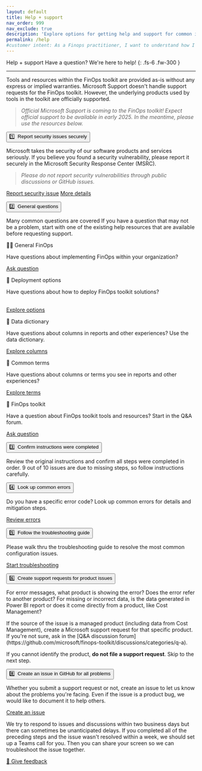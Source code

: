 ```yaml
---
layout: default
title: Help + support
nav_order: 999
nav_exclude: true
description: 'Explore options for getting help and support for common issues you might experience in the FinOps toolkit.'
permalink: /help
#customer intent: As a Finops practitioner, I want to understand how I can get help and support for the FinOps toolkit.
---
```


<span class="fs-9 d-block mb-4">Help + support</span>
Have a question? We're here to help!
{: .fs-6 .fw-300 }

---

Tools and resources within the FinOps toolkit are provided as-is without any express or implied warranties. Microsoft Support doesn't handle support requests for the FinOps toolkit. However, the underlying products used by tools in the toolkit are officially supported.

<blockquote class="important">
    <em>
        Official Microsoft Support is coming to the FinOps toolkit! Expect official support to be available in early 2025. In the meantime, please use the resources below.
    </em>
</blockquote>

<a name="help"></a>
<div class="ftk-instructions">
    <div class="ftk-step">
        <button class="ftk-accordion">1️⃣&nbsp; Report security issues securely</button>
        <div>
            <p>
                <!-- cSpell:ignore MSRC -->
                Microsoft takes the security of our software products and services seriously. If you believe you found a security vulnerability, please report it securely in the Microsoft Security Response Center (MSRC).
            </p>
            <blockquote class="warning">
                <em>
                    Please do not report security vulnerabilities through public discussions or GitHub issues.
                </em>
            </blockquote>
            <p>
                <a class="btn mb-4 mb-md-0 mr-4" target="_blank" href="https://aka.ms/opensource/security/create-report">Report security issue</a>
                <a class="btn mb-4 mb-md-0 mr-4 ftk-btnlink" target="_blank" href="https://github.com/microsoft/finops-toolkit/blob/dev/SECURITY.md">More details</a>
            </p>
        </div>
    </div>
    <div class="ftk-step">
        <button class="ftk-accordion">2️⃣&nbsp; General questions</button>
        <div>
            <p>
               Many common questions are covered If you have a question that may not be a problem, start with one of the existing help resources that are available before requesting support.
            </p>
            <div class="ftk-gallery">
                <div class="ftk-tile">
                    <div>🙋‍♀️ General FinOps</div>
                    <div>
                        <p>
                            Have questions about implementing FinOps within your organization?
                        </p>
                        <p>
                            <a class="btn mb-4 mb-md-0 mr-4" target="_blank" href="https://techcommunity.microsoft.com/category/azure/discussions/finops">Ask question</a>
                        </p>
                    </div>
                </div>
                <div class="ftk-tile">
                    <div>🚀 Deployment options</div>
                    <div>
                        <p>
                            Have questions about how to deploy FinOps toolkit solutions?<br>&nbsp;
                        </p>
                        <p>
                            <a class="btn mb-4 mb-md-0 mr-4" target="_blank" href="https://learn.microsoft.com/cloud-computing/finops/toolkit/help/deploy">Explore options</a>
                        </p>
                    </div>
                </div>
                <div class="ftk-tile">
                    <div>📖 Data dictionary</div>
                    <div>
                        <p>
                            Have questions about columns in reports and other experiences? Use the data dictionary.
                        </p>
                        <p>
                            <a class="btn mb-4 mb-md-0 mr-4" target="_blank" href="https://learn.microsoft.com/cloud-computing/finops/toolkit/help/data-dictionary">Explore columns</a>
                        </p>
                    </div>
                </div>
                <div class="ftk-tile">
                    <div>📄 Common terms</div>
                    <div>
                        <p>
                            Have questions about columns or terms you see in reports and other experiences?
                        </p>
                        <p>
                            <a class="btn mb-4 mb-md-0 mr-4" target="_blank" href="https://learn.microsoft.com/cloud-computing/finops/toolkit/help/terms">Explore terms</a>
                        </p>
                    </div>
                </div>
                <div class="ftk-tile">
                    <div>🧰 FinOps toolkit</div>
                    <div>
                        <p>
                            Have a question about FinOps toolkit tools and resources? Start in the Q&A forum.
                        </p>
                        <p>
                            <a class="btn mb-4 mb-md-0 mr-4" target="_blank" href="https://github.com/microsoft/finops-toolkit/discussions/categories/q-a">Ask question</a>
                        </p>
                    </div>
                </div>
            </div>
        </div>
    </div>
    <div class="ftk-step">
        <button class="ftk-accordion">3️⃣&nbsp; Confirm instructions were completed</button>
        <div>
            <p>
                Review the original instructions and confirm all steps were completed in order. 9 out of 10 issues are due to missing steps, so follow instructions carefully.
            </p>
        </div>
    </div>
    <div class="ftk-step">
        <button class="ftk-accordion">4️⃣&nbsp; Look up common errors</button>
        <div>
            <p>
                Do you have a specific error code? Look up common errors for details and mitigation steps.
            </p>
            <p>
                <a class="btn mb-4 mb-md-0 mr-4" target="_blank" href="https://learn.microsoft.com/cloud-computing/finops/toolkit/help/errors.md">Review errors</a>
            </p>
        </div>
    </div>
    <div class="ftk-step">
        <button class="ftk-accordion">5️⃣&nbsp; Follow the troubleshooting guide</button>
        <div>
            <p>
                Please walk thru the troubleshooting guide to resolve the most common configuration issues.
            </p>
            <p>
                <a class="btn mb-4 mb-md-0 mr-4" target="_blank" href="https://learn.microsoft.com/cloud-computing/finops/toolkit/help/troubleshooting.md">Start troubleshooting</a>
            </p>
        </div>
    </div>
    <div class="ftk-step">
        <button class="ftk-accordion">6️⃣&nbsp; Create support requests for product issues</button>
        <div>
            <p>
                For error messages, what product is showing the error? Does the error refer to another product? For missing or incorrect data, is the data generated in Power BI report or does it come directly from a product, like Cost Management?
            </p>
            <p>
                If the source of the issue is a managed product (including data from Cost Management), create a Microsoft support request for that specific product. If you're not sure, ask in the [Q&A discussion forum](https://github.com/microsoft/finops-toolkit/discussions/categories/q-a).
            </p>
            <p>
                If you cannot identify the product, <strong>do not file a support request</strong>. Skip to the next step.
            </p>
        </div>
    </div>
    <div class="ftk-step">
        <button class="ftk-accordion">8️⃣&nbsp; Create an issue in GitHub for all problems</button>
        <div>
            <p>
                Whether you submit a support request or not, create an issue to let us know about the problems you're facing. Even if the issue is a product bug, we would like to document it to help others.
            </p>
            <p>
                <a class="btn mb-4 mb-md-0 mr-4" target="_blank" href="https://aka.ms/ftk/ideas">Create an issue</a>
            </p>
        </div>
    </div>
</div>

We try to respond to issues and discussions within two business days but there can sometimes be unanticipated delays. If you completed all of the preceding steps and the issue wasn't resolved within a week, we should set up a Teams call for you. Then you can share your screen so we can troubleshoot the issue together.

<a class="btn mb-4 mb-md-0 mr-4" target="_blank" href="https://portal.azure.com/#view/HubsExtension/InProductFeedbackBlade/extensionName/FinOpsToolkit/cesQuestion/How%20easy%20or%20hard%20is%20it%20to%20get%20help%20for%20FinOps%20toolkit%20issues%3F/cvaQuestion/How%20valuable%20is%20FinOps%20toolkit%20help%20and%20support%3F/surveyId/FTK{% include ftkver.txt %}/bladeName/Support/featureName/Marketing">💜 Give feedback</a>

<br>

